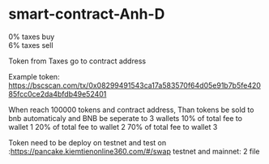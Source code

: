 # smart-contract-Anh-D

0% taxes buy  
6% taxes sell

Token from Taxes go to contract address

Example token:
https://bscscan.com/tx/0x08299491543ca17a583570f64d05e91b7b5fe42085fcc0ce2da4bfdb49e52401

When reach 100000 tokens and contract address, Than tokens be sold to bnb automaticaly and BNB be seperate to 3 wallets
 10% of total fee to wallet 1
 20% of total fee to wallet 2 
 70% of total fee to wallet 3

Token need to be deploy on testnet and test on :https://pancake.kiemtienonline360.com/#/swap
testnet and mainnet: 2 file
